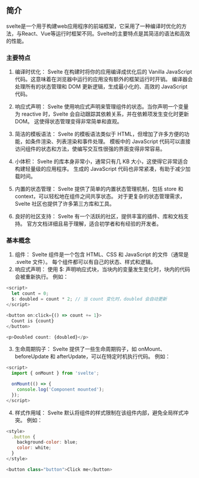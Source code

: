 ## 简介

svelte是一个用于构建web应用程序的前端框架，它采用了一种编译时优化的方法，与React、Vue等运行时框架不同。Svelte的主要特点是其简洁的语法和高效的性能。

### 主要特点

1. 编译时优化：
Svelte 在构建时将你的应用编译成优化后的 Vanilla JavaScript 代码。这意味着在浏览器中运行的应用没有额外的框架运行时开销。
编译器会处理所有的状态管理和 DOM 更新逻辑，生成最小化的、高效的 JavaScript 代码。

2. 响应式声明：
Svelte 使用响应式声明来管理组件的状态。当你声明一个变量为 reactive 时，Svelte 会自动跟踪其依赖关系，并在依赖项发生变化时更新 DOM。
这使得状态管理变得非常简单和直观。

3. 简洁的模板语法：
Svelte 的模板语法类似于 HTML，但增加了许多方便的功能，如条件渲染、列表渲染和事件处理。
模板中的 JavaScript 代码可以直接访问组件的状态和方法，使编写交互性很强的界面变得非常容易。

4. 小体积：
Svelte 的库本身非常小，通常只有几 KB 大小，这使得它非常适合构建轻量级的应用程序。
生成的 JavaScript 代码也非常紧凑，有助于减少加载时间。

5. 内置的状态管理：
Svelte 提供了简单的内置状态管理机制，包括 store 和 context，可以轻松地在组件之间共享状态。
对于更复杂的状态管理需求，Svelte 社区也提供了许多第三方库和工具。

6. 良好的社区支持：
Svelte 有一个活跃的社区，提供丰富的插件、库和文档支持。
官方文档详细且易于理解，适合初学者和有经验的开发者。
### 基本概念
1. 组件：
Svelte 组件是一个包含 HTML、CSS 和 JavaScript 的文件（通常是 .svelte 文件）。
每个组件都可以有自己的状态、样式和逻辑。
2. 响应式声明：
使用 $: 声明响应式块，当块内的变量发生变化时，块内的代码会被重新执行。
例如：
```js
<script>
  let count = 0;
  $: doubled = count * 2; // 当 count 变化时，doubled 会自动更新
</script>

<button on:click={() => count += 1}>
  Count is {count}
</button>

<p>Doubled count: {doubled}</p>
```
3. 生命周期钩子：
Svelte 提供了一些生命周期钩子，如 onMount、beforeUpdate 和 afterUpdate，可以在特定时机执行代码。
例如：
```js
<script>
  import { onMount } from 'svelte';

  onMount(() => {
    console.log('Component mounted');
  });
</script>
```
4. 样式作用域：
Svelte 默认将组件的样式限制在该组件内部，避免全局样式冲突。
例如：
```js
<style>
  .button {
    background-color: blue;
    color: white;
  }
</style>

<button class="button">Click me</button>
```